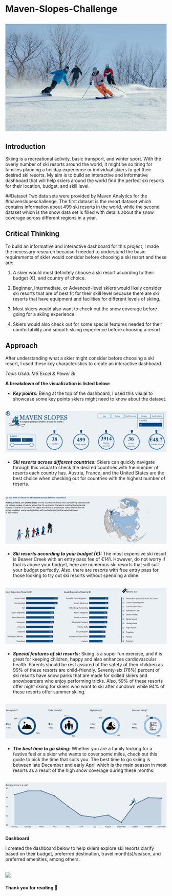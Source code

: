 # Maven-Slopes-Challenge

![](https://github.com/BiolaBolade/Maven-Slopes-Challenge/blob/main/ski%204.jpg) 
---

## Introduction
Skiing is a recreational activity, basic transport, and winter sport. With the overly number of ski resorts around the world, it might be so tiring for families planning a holiday experience or individual skiers to get their desired ski resorts. My aim is to build an interactive and informative dashboard that will help skiers around the world find the perfect ski resorts for their location, budget, and skill level.

##Dataset
Two data sets were provided by Maven Analytics for the #mavenslopeschallenge. The first dataset is the resort dataset which contains information about 499 ski resorts in the world, while the second dataset which is the snow data set is filled with details about the snow coverage across different regions in a year.

## Critical Thinking

To build an informative and interactive dashboard for this project, I made the necessary research because I needed to understand the basic requirements of skier would consider before choosing a ski resort and these are:

1. A skier would most definitely choose a ski resort according to their budget (€), and country of choice.

2. Beginner, Intermediate, or Advanced-level skiers would likely consider ski resorts that are of best fit for their skill level because there are ski resorts that have equipment and facilities for different levels of skiing.

3. Most skiers would also want to check out the snow coverage before going for a skiing experience.

4. Skiers would also check out for some special features needed for their comfortability and smooth skiing experience before choosing a resort.

## Approach

After understanding what a skier might consider before choosing a ski resort, I used these key characteristics to create an interactive dashboard.

*Tools Used: MS Excel & Power BI*

**A breakdown of the visualization is listed below:**

- ***Key points:*** Being at the top of the dashboard, I used this visual to showcase some key points skiers might need to know about the dataset.

![](https://github.com/BiolaBolade/Maven-Slopes-Challenge/blob/main/Maven%20Card.jpg)
---

- ***Ski resorts across different countries:*** Skiers can quickly navigate through this visual to check the desired countries with the number of resorts each country has. Austria, France, and the United States are the best choice when checking out for countries with the highest number of resorts.

![](https://github.com/BiolaBolade/Maven-Slopes-Challenge/blob/main/Maven%20country.jpg)
---

- ***Ski resorts according to your budget (€):*** The most expensive ski resort is Beaver Creek with an entry pass fee of €141. However, do not worry if that is above your budget, here are numerous ski resorts that will suit your budget perfectly. Also, there are resorts with free entry pass for those looking to try out ski resorts without spending a dime.

![](https://github.com/BiolaBolade/Maven-Slopes-Challenge/blob/main/Maven%20price.jpg)
---

- ***Special features of ski resorts:*** Skiing is a super fun exercise, and it is great for keeping children, happy and also enhances cardiovascular health. Parents should be rest assured of the safety of their children as 99% of these resorts are child-friendly. Seventy-six (76%) percent of ski resorts have snow parks that are made for skilled skiers and snowboarders who enjoy performing tricks. Also, 59% of these resorts offer night skiing for skiers who want to ski after sundown while 94% of these resorts offer summer skiing.

![](https://github.com/BiolaBolade/Maven-Slopes-Challenge/blob/main/Maven%20features.jpg)
---

- ***The best time to go skiing:*** Whether you are a family looking for a festive feel or a skier who wants to cover some miles, check out this guide to pick the time that suits you. The best time to go skiing is between late December and early April which is the main season in most resorts as a result of the high snow coverage during these months.

![](https://github.com/BiolaBolade/Maven-Slopes-Challenge/blob/main/Maven%20snow.jpg)
---

**Dashboard**

I created the dashboard below to help skiers explore ski resorts clarify based on their budget, preferred destination, travel month(s)/season, and preferred amenities, among others.

![](https://github.com/BiolaBolade/Maven-Slopes-Challenge/blob/main/Marven%20Analytics%20Slopes%20Challenge.jpg)
---

**Thank you for reading** :clap:
